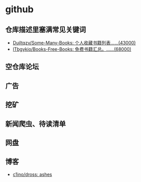 # github
## 仓库描述里塞满常见关键词
- [Dujltqzv/Some-Many-Books: 个人收藏书籍列表……(43000)](https://github.com/Dujltqzv/Some-Many-Books)
- [lTbgykio/Books-Free-Books: 免费书籍汇总。……(68000)](https://github.com/lTbgykio/Books-Free-Books)
## 空仓库论坛
## 广告
## 挖矿
## 新闻爬虫、待读清单
## 网盘
## 博客
- [c1ino/dross: ashes](https://github.com/c1ino/dross)

